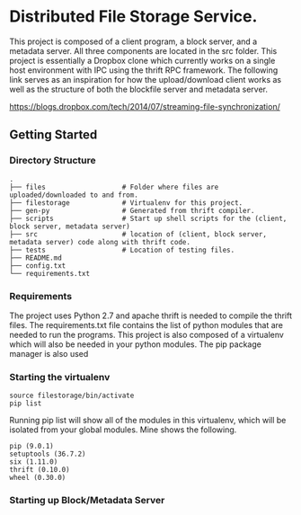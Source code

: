# Distributed File Storage Service.
This project is composed of a client program, a block server, and a metadata server. All three components are located in the 
src folder. This project is essentially a Dropbox clone which currently works on a single host environment with IPC using the thrift RPC framework. The following link serves as an inspiration for how the upload/download client works as well as the structure of both the blockfile server and metadata server.

https://blogs.dropbox.com/tech/2014/07/streaming-file-synchronization/

## Getting Started

### Directory Structure
    .
    ├── files                   # Folder where files are uploaded/downloaded to and from.
    ├── filestorage             # Virtualenv for this project.
    ├── gen-py                  # Generated from thrift compiler.
    ├── scripts                 # Start up shell scripts for the (client, block server, metadata server)
    ├── src                     # location of (client, block server, metadata server) code along with thrift code.
    ├── tests                   # Location of testing files. 
    ├── README.md
    ├── config.txt
    └── requirements.txt 

### Requirements

The project uses Python 2.7 and apache thrift is needed to compile the thrift files. 
The requirements.txt file contains the list of python modules that are needed to run 
the programs. This project is also composed of a virtualenv which will also be needed
in your python modules. The pip package manager is also used 

### Starting the virtualenv
```
source filestorage/bin/activate
pip list
```
Running pip list will show all of the modules in this virtualenv, which will be 
isolated from your global modules. Mine shows the following. 
```
pip (9.0.1)
setuptools (36.7.2)
six (1.11.0)
thrift (0.10.0)
wheel (0.30.0)
 ```

### Starting up Block/Metadata Server
